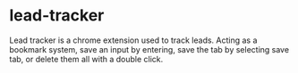 # lead-tracker
Lead tracker is a chrome extension used to track leads. Acting as a bookmark system, save an input by entering, save the tab by selecting save tab, or delete them all with a double click.
